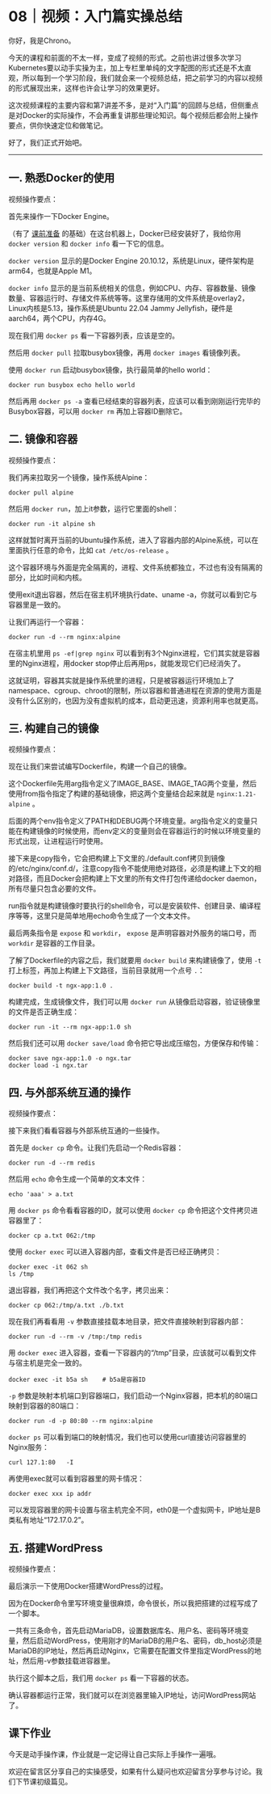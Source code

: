 # 08｜视频：入门篇实操总结
你好，我是Chrono。

今天的课程和前面的不太一样，变成了视频的形式。之前也讲过很多次学习Kubernetes要以动手实操为主，加上专栏里单纯的文字配图的形式还是不太直观，所以每到一个学习阶段，我们就会来一个视频总结，把之前学习的内容以视频的形式展现出来，这样也许会让学习的效果更好。

这次视频课程的主要内容和第7讲差不多，是对“入门篇”的回顾与总结，但侧重点是对Docker的实际操作，不会再重复讲那些理论知识。每个视频后都会附上操作要点，供你快速定位和做笔记。

好了，我们正式开始吧。

* * *

## 一. 熟悉Docker的使用

视频操作要点：

首先来操作一下Docker Engine。

（有了 [课前准备](https://time.geekbang.org/column/article/528614) 的基础）在这台机器上，Docker已经安装好了，我给你用 `docker version` 和 `docker info` 看一下它的信息。

`docker version` 显示的是Docker Engine 20.10.12，系统是Linux，硬件架构是arm64，也就是Apple M1。

`docker info` 显示的是当前系统相关的信息，例如CPU、内存、容器数量、镜像数量、容器运行时、存储文件系统等等。这里存储用的文件系统是overlay2，Linux内核是5.13，操作系统是Ubuntu 22.04 Jammy Jellyfish，硬件是aarch64，两个CPU，内存4G。

现在我们用 `docker ps` 看一下容器列表，应该是空的。

然后用 `docker pull` 拉取busybox镜像，再用 `docker images` 看镜像列表。

使用 `docker run` 启动busybox镜像，执行最简单的hello world：

```plain
docker run busybox echo hello world

```

然后再用 `docker ps -a` 查看已经结束的容器列表，应该可以看到刚刚运行完毕的Busybox容器，可以用 `docker rm` 再加上容器ID删除它。

## 二. 镜像和容器

视频操作要点：

我们再来拉取另一个镜像，操作系统Alpine：

```plain
docker pull alpine

```

然后用 `docker run`，加上it参数，运行它里面的shell：

```plain
docker run -it alpine sh

```

这样就暂时离开当前的Ubuntu操作系统，进入了容器内部的Alpine系统，可以在里面执行任意的命令，比如 `cat /etc/os-release` 。

这个容器环境与外面是完全隔离的，进程、文件系统都独立，不过也有没有隔离的部分，比如时间和内核。

使用exit退出容器，然后在宿主机环境执行date、uname -a，你就可以看到它与容器里是一致的。

让我们再运行一个容器：

```plain
docker run -d --rm nginx:alpine

```

在宿主机里用 `ps -ef|grep nginx` 可以看到有3个Nginx进程，它们其实就是容器里的Nginx进程，用docker stop停止后再用ps，就能发现它们已经消失了。

这就证明，容器其实就是操作系统里的进程，只是被容器运行环境加上了namespace、cgroup、chroot的限制，所以容器和普通进程在资源的使用方面是没有什么区别的，也因为没有虚拟机的成本，启动更迅速，资源利用率也就更高。

## 三. 构建自己的镜像

视频操作要点：

现在让我们来尝试编写Dockerfile，构建一个自己的镜像。

这个Dockerfile先用arg指令定义了IMAGE\_BASE、IMAGE\_TAG两个变量，然后使用from指令指定了构建的基础镜像，把这两个变量结合起来就是 `nginx:1.21-alpine` 。

后面的两个env指令定义了PATH和DEBUG两个环境变量。arg指令定义的变量只能在构建镜像的时候使用，而env定义的变量则会在容器运行的时候以环境变量的形式出现，让进程运行时使用。

接下来是copy指令，它会把构建上下文里的./default.conf拷贝到镜像的/etc/nginx/conf.d/，注意copy指令不能使用绝对路径，必须是构建上下文的相对路径，而且Docker会把构建上下文里的所有文件打包传递给docker daemon，所有尽量只包含必要的文件。

run指令就是构建镜像时要执行的shell命令，可以是安装软件、创建目录、编译程序等等，这里只是简单地用echo命令生成了一个文本文件。

最后两条指令是 `expose` 和 `workdir`， `expose` 是声明容器对外服务的端口号，而 `workdir` 是容器的工作目录。

了解了Dockerfile的内容之后，我们就要用 `docker build` 来构建镜像了，使用 `-t` 打上标签，再加上构建上下文路径，当前目录就用一个点号 `.`：

```plain
docker build -t ngx-app:1.0 .

```

构建完成，生成镜像文件，我们可以用 `docker run` 从镜像启动容器，验证镜像里的文件是否正确生成：

```plain
docker run -it --rm ngx-app:1.0 sh

```

然后我们还可以用 `docker save/load` 命令把它导出成压缩包，方便保存和传输：

```plain
docker save ngx-app:1.0 -o ngx.tar
docker load -i ngx.tar

```

## 四. 与外部系统互通的操作

视频操作要点：

接下来我们看看容器与外部系统互通的一些操作。

首先是 `docker cp` 命令。让我们先启动一个Redis容器：

```plain
docker run -d --rm redis

```

然后用 `echo` 命令生成一个简单的文本文件：

```plain
echo 'aaa' > a.txt

```

用 `docker ps` 命令看看容器的ID，就可以使用 `docker cp` 命令把这个文件拷贝进容器里了：

```plain
docker cp a.txt 062:/tmp

```

使用 `docker exec` 可以进入容器内部，查看文件是否已经正确拷贝：

```plain
docker exec -it 062 sh
ls /tmp

```

退出容器，我们再把这个文件改个名字，拷贝出来：

```plain
docker cp 062:/tmp/a.txt ./b.txt

```

现在我们再看看用 `-v` 参数直接挂载本地目录，把文件直接映射到容器内部：

```plain
docker run -d --rm -v /tmp:/tmp redis

```

用 `docker exec` 进入容器，查看一下容器内的“/tmp”目录，应该就可以看到文件与宿主机是完全一致的。

```plain
docker exec -it b5a sh    # b5a是容器ID

```

`-p` 参数是映射本机端口到容器端口，我们启动一个Nginx容器，把本机的80端口映射到容器的80端口：

```plain
docker run -d -p 80:80 --rm nginx:alpine

```

`docker ps` 可以看到端口的映射情况，我们也可以使用curl直接访问容器里的Nginx服务：

```plain
curl 127.1:80   -I

```

再使用exec就可以看到容器里的网卡情况：

```plain
docker exec xxx ip addr

```

可以发现容器里的网卡设置与宿主机完全不同，eth0是一个虚拟网卡，IP地址是B类私有地址“172.17.0.2”。

## 五. 搭建WordPress

视频操作要点：

最后演示一下使用Docker搭建WordPress的过程。

因为在Docker命令里写环境变量很麻烦，命令很长，所以我把搭建的过程写成了一个脚本。

一共有三条命令，首先启动MariaDB，设置数据库名、用户名、密码等环境变量，然后启动WordPress，使用刚才的MariaDB的用户名、密码，db\_host必须是MariaDB的IP地址，然后再启动Nginx，它需要在配置文件里指定WordPress的地址，然后用-v参数挂载进容器里。

执行这个脚本之后，我们用 `docker ps` 看一下容器的状态。

确认容器都运行正常，我们就可以在浏览器里输入IP地址，访问WordPress网站了。

## 课下作业

今天是动手操作课，作业就是一定记得让自己实际上手操作一遍哦。

欢迎在留言区分享自己的实操感受，如果有什么疑问也欢迎留言分享参与讨论。我们下节课初级篇见。